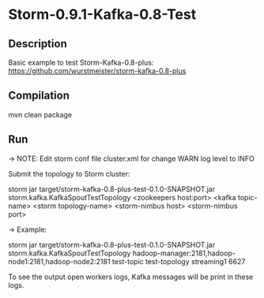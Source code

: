 # Storm-0.9.1-Kafka-0.8-Test

## Description

Basic example to test Storm-Kafka-0.8-plus:
  https://github.com/wurstmeister/storm-kafka-0.8-plus
  
## Compilation
  mvn clean package
  
## Run
  
  -> NOTE: Edit storm conf file cluster.xml for change WARN log level to INFO
  
  Submit the topology to Storm cluster:
  
  storm jar target/storm-kafka-0.8-plus-test-0.1.0-SNAPSHOT.jar storm.kafka.KafkaSpoutTestTopology \<zookeepers host:port> \<kafka topic-name> \<storm topology-name> \<storm-nimbus host> \<storm-nimbus port>
  
  -> Example:
  
  storm jar target/storm-kafka-0.8-plus-test-0.1.0-SNAPSHOT.jar storm.kafka.KafkaSpoutTestTopology hadoop-manager:2181,hadoop-node1:2181,hadoop-node2:2181 test-topic test-topology streaming1 6627
  
  To see the output open workers logs, Kafka messages will be print in these logs.
  

